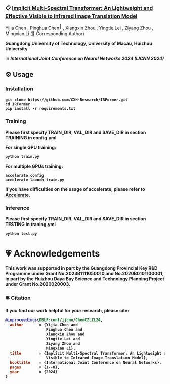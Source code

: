 ### 📋 [Implicit Multi-Spectral Transformer: An Lightweight and Effective Visible to Infrared Image Translation Model](https://arxiv.org/abs/2404.07072)

<div>
<span class="author-block">
  Yijia Chen
</span>,
  <span class="author-block">
    Pinghua Chen<sup>📮</sup>
  </span>,
  <span class="author-block">
    Xiangxin Zhou
  </span>,
  <span class="author-block">
    Yingtie Lei
  </span>,
  <span class="author-block">
    Ziyang Zhou
  </span>,
  <span class="author-block">
  Mingxian Li
</span>
  (📮 Corresponding Author)
  </div>

<b>Guangdong University of Technology, University of Macau, Huizhou University</b>

In <b>_International Joint Conference on Neural Networks 2024 (IJCNN 2024)_<b>

## ⚙️ Usage
### Installation
```
git clone https://github.com/CXH-Research/IRFormer.git
cd IRFormer
pip install -r requirements.txt
```

### Training
Please first specify TRAIN_DIR, VAL_DIR and SAVE_DIR in section TRAINING in config.yml

For single GPU training:
```
python train.py
```
For multiple GPUs training:
```
accelerate config
accelerate launch train.py
```
If you have difficulties on the usage of accelerate, please refer to <a href="https://github.com/huggingface/accelerate">Accelerate</a>.

### Inference
Please first specify TRAIN_DIR, VAL_DIR and SAVE_DIR in section TESTING in traning.yml
```
python test.py
```

# 💗 Acknowledgements
This work was supported in part by the Guangdong Provincial Key R&D Programme under Grant No.2023B1111050010 and No.2020B0101100001, in part by the Huizhou Daya Bay Science and Technology Planning Project under Grant No.2020020003.

### 🛎 Citation
If you find our work helpful for your research, please cite:
```bib
@inproceedings{DBLP:conf/ijcnn/ChenCZLZL24,
  author       = {Yijia Chen and
                  Pinghua Chen and
                  Xiangxin Zhou and
                  Yingtie Lei and
                  Ziyang Zhou and
                  Mingxian Li},
  title        = {Implicit Multi-Spectral Transformer: An Lightweight and Effective
                  Visible to Infrared Image Translation Model},
  booktitle    = {International Joint Conference on Neural Networks},
  pages        = {1--8},
  year         = {2024}
}
```
